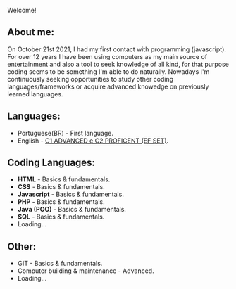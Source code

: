 Welcome! 

<h2>About me:</h2>
On October 21st 2021, I had my first contact with programming (javascript). For over 12 years I have been using computers as my main source of entertainment and also a tool to seek knowledge of all kind, for that purpose coding seems to be something I'm able to do naturally. Nowadays I'm continuously seeking opportunities to study other coding languages/frameworks or acquire advanced knowedge on previously learned languages.

<h2>Languages:</h2>
<ul><li>Portuguese(BR) - First language.</li>
<li>English - <a href="https://www.linkedin.com/posts/raphael-reis-987079228_how-does-your-english-compare-take-this-activity-6923281843454631936-oerE/">C1 ADVANCED e C2 PROFICENT (EF SET)</a>.</li></ul>

<h2>Coding Languages:</h2>
<ul><li><strong>HTML</strong> - Basics & fundamentals.</li>
<li><strong>CSS</strong> - Basics & fundamentals.</li>
<li><strong>Javascript</strong> - Basics & fundamentals.</li>
<li><strong>PHP</strong> - Basics & fundamentals.</li>
<li><strong>Java (POO)</strong> - Basics & fundamentals.</li>
<li><strong>SQL</strong> - Basics & fundamentals.</li>
<li>Loading...</li></ul>

<h2>Other:</h2>
<ul><li>GIT - Basics & fundamentals.</li>
<li>Computer building & maintenance - Advanced.</li>
<li>Loading...</li></ul>





<!--
**RRVC/rrvc** is a ✨ _special_ ✨ repository because its `README.md` (this file) appears on your GitHub profile.

Here are some ideas to get you started:

- 🔭 I’m currently working on ...
- 🌱 I’m currently learning ...
- 👯 I’m looking to collaborate on ...
- 🤔 I’m looking for help with ...
- 💬 Ask me about ...
- 📫 How to reach me: ...
- 😄 Pronouns: ...
- ⚡ Fun fact: ...
-->
